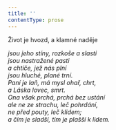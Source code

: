 ```yaml
---
title: ''
contentType: prose
---
```


Život je hvozd, a klamné naděje

_jsou jeho stíny, rozkoše a slasti  
jsou nastražené pasti  
a chtíče, jež nás plní  
jsou hluché, plané trní.  
Paní je laň, má mysl ohař, chrt,  
a Láska lovec, smrt.  
Ona však prchá, prchá bez ustání  
ale ne ze strachu, leč pohrdání,  
ne před pouty, leč klidem;  
a čím je sladší, tím je plašší k lidem._
